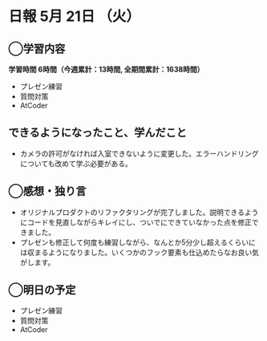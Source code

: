 # 日報  5月 21日 （火）

## ◯学習内容

**学習時間  6時間（今週累計：13時間, 全期間累計：1638時間）**

- プレゼン練習
- 質問対策
- AtCoder

## できるようになったこと、学んだこと

- カメラの許可がなければ入室できないように変更した。エラーハンドリングについても改めて学ぶ必要がある。

## ◯感想・独り言

- オリジナルプロダクトのリファクタリングが完了しました。説明できるようにコードを見直しながらキレイにし、ついでにできていなかった点を修正できました。
- プレゼンも修正して何度も練習しながら、なんとか5分少し超えるくらいには収まるようになりました。いくつかのフック要素も仕込めたらなお良い気がします。

## ◯明日の予定

- プレゼン練習
- 質問対策
- AtCoder

